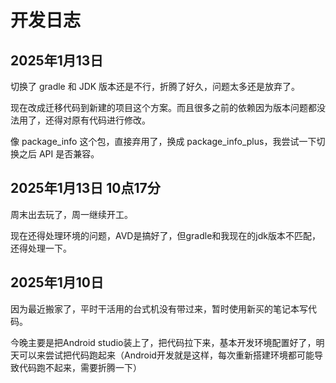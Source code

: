 # 开发日志

## 2025年1月13日

切换了 gradle 和 JDK 版本还是不行，折腾了好久，问题太多还是放弃了。

现在改成迁移代码到新建的项目这个方案。而且很多之前的依赖因为版本问题都没法用了，还得对原有代码进行修改。

像 package_info 这个包，直接弃用了，换成 package_info_plus，我尝试一下切换之后 API 是否兼容。

## 2025年1月13日 10点17分

周末出去玩了，周一继续开工。

现在还得处理环境的问题，AVD是搞好了，但gradle和我现在的jdk版本不匹配，还得处理一下。

## 2025年1月10日

因为最近搬家了，平时干活用的台式机没有带过来，暂时使用新买的笔记本写代码。

今晚主要是把Android studio装上了，把代码拉下来，基本开发环境配置好了，明天可以来尝试把代码跑起来（Android开发就是这样，每次重新搭建环境都可能导致代码跑不起来，需要折腾一下）